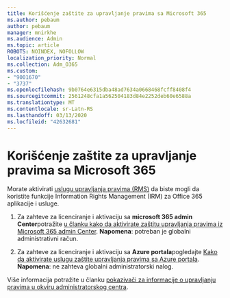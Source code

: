 ```yaml
---
title: Korišćenje zaštite za upravljanje pravima sa Microsoft 365
ms.author: pebaum
author: pebaum
manager: mnirkhe
ms.audience: Admin
ms.topic: article
ROBOTS: NOINDEX, NOFOLLOW
localization_priority: Normal
ms.collection: Adm_O365
ms.custom:
- "9001670"
- "3737"
ms.openlocfilehash: 9b0764e6315dba48ad7634a0668468fcff8408f4
ms.sourcegitcommit: 2561248cfa1a562504183d84e2252deb60e6588a
ms.translationtype: MT
ms.contentlocale: sr-Latn-RS
ms.lasthandoff: 03/13/2020
ms.locfileid: "42632681"
---
```

# <a name="use-rights-management-protection-with-microsoft-365"></a>Korišćenje zaštite za upravljanje pravima sa Microsoft 365

Morate aktivirati [uslugu upravljanja pravima (RMS)](https://docs.microsoft.com/azure/information-protection/what-is-azure-rms) da biste mogli da koristite funkcije Information Rights Management (IRM) za Office 365 aplikacije i usluge.

1. Za zahteve za licenciranje i aktivaciju sa **microsoft 365 admin Center**potražite [u članku kako da aktivirate zaštitu upravljanja pravima iz Microsoft 365 admin Center](https://docs.microsoft.com/azure/information-protection/activate-office365). **Napomena**: potreban je globalni administrativni račun.

2. Za zahteve za licenciranje i aktivaciju sa **Azure portala**pogledajte [Kako da aktivirate uslugu zaštite upravljanja pravima sa Azure portala](https://docs.microsoft.com/azure/information-protection/activate-azure). **Napomena**: ne zahteva globalni administratorski nalog.
 

Više informacija potražite u članku [pokazivači za informacije o upravljanju pravima u okviru administratorskog centra](https://docs.microsoft.com/office365/enterprise/activate-rms-in-office-365).

